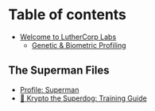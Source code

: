 # Table of contents

* [Welcome to LutherCorp Labs](README.md)
  * [Genetic & Biometric Profiling](readme/genetic-and-biometric-profiling.md)

## The Superman Files <a href="#superman-files" id="superman-files"></a>

* [Profile: Superman](superman-files/profile-superman.md)
* [🦴 Krypto the Superdog: Training Guide](superman-files/krypto_training.md)
